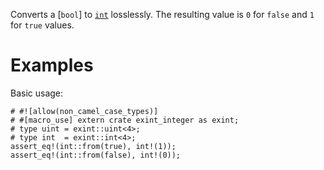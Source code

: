 Converts a [`bool`] to [`int`] losslessly.
The resulting value is `0` for `false` and `1` for `true` values.

[`int`]: crate::types::int

# Examples

Basic usage:

```
# #![allow(non_camel_case_types)]
# #[macro_use] extern crate exint_integer as exint;
# type uint = exint::uint<4>;
# type int  = exint::int<4>;
assert_eq!(int::from(true), int!(1));
assert_eq!(int::from(false), int!(0));
```
